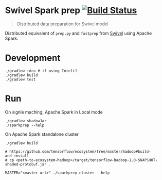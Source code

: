# Swivel Spark prep [![Build Status](https://travis-ci.org/src-d/swivel-spark-prep.svg?branch=master)](https://travis-ci.org/src-d/swivel-spark-prep)
> Distributed data preparation for Swivel model

Distributed equivalent of `prep.py` and `fastprep` from [Swivel](https://github.com/tensorflow/models/blob/master/swivel/) using Apache Spark.


# Development
```
./gradlew idea # if using InteliJ
./gradlew build
./gradlew test
```

# Run

On signle maching, Apache Spark in Local mode
```
./gradlew shadowJar
./sparkprep --help
```

On Apache Spark standalone cluster
```
./gradlew build

# https://github.com/tensorflow/ecosystem/tree/master/hadoop#build-and-install
# cp <path-to-ecosystem-hadoop>/target/tensorflow-hadoop-1.0-SNAPSHOT-shaded-protobuf.jar .

MASTER="<master-url>" ./sparkprep-cluster --help
```
